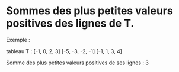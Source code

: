 # Sommes des plus petites valeurs positives des lignes de T.

Exemple :

tableau T : 
[-1, 0, 2, 3]
[-5, -3, -2, -1]
[-1, 1, 3, 4]

Somme des plus petites valeurs positives de ses lignes : 3
